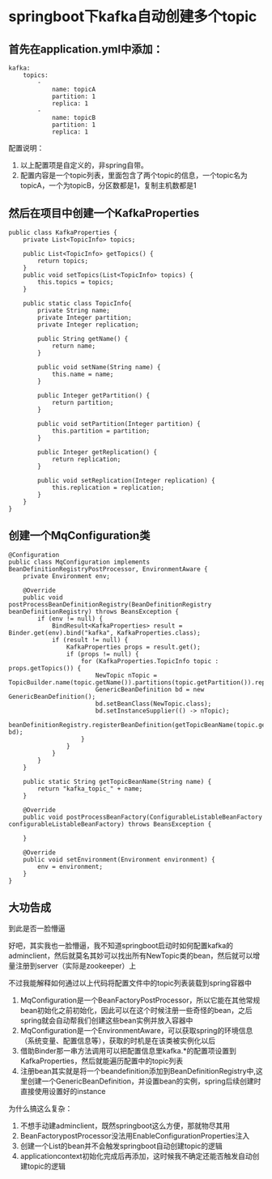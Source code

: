 # springboot下kafka自动创建多个topic

## 首先在application.yml中添加：
```
kafka:
    topics:
        -
            name: topicA
            partition: 1
            replica: 1
        -
            name: topicB
            partition: 1
            replica: 1
```
配置说明：
1. 以上配置项是自定义的，非spring自带。
2. 配置内容是一个topic列表，里面包含了两个topic的信息，一个topic名为topicA，一个为topicB，分区数都是1，复制主机数都是1

## 然后在项目中创建一个KafkaProperties
```
public class KafkaProperties {
    private List<TopicInfo> topics;

    public List<TopicInfo> getTopics() {
        return topics;
    }
    public void setTopics(List<TopicInfo> topics) {
        this.topics = topics;
    }

    public static class TopicInfo{
        private String name;
        private Integer partition;
        private Integer replication;

        public String getName() {
            return name;
        }

        public void setName(String name) {
            this.name = name;
        }

        public Integer getPartition() {
            return partition;
        }

        public void setPartition(Integer partition) {
            this.partition = partition;
        }

        public Integer getReplication() {
            return replication;
        }

        public void setReplication(Integer replication) {
            this.replication = replication;
        }
    }
}
```
## 创建一个MqConfiguration类
```
@Configuration
public class MqConfiguration implements BeanDefinitionRegistryPostProcessor, EnvironmentAware {
    private Environment env;

    @Override
    public void postProcessBeanDefinitionRegistry(BeanDefinitionRegistry beanDefinitionRegistry) throws BeansException {
        if (env != null) {
            BindResult<KafkaProperties> result = Binder.get(env).bind("kafka", KafkaProperties.class);
            if (result != null) {
                KafkaProperties props = result.get();
                if (props != null) {
                    for (KafkaProperties.TopicInfo topic : props.getTopics()) {
                        NewTopic nTopic = TopicBuilder.name(topic.getName()).partitions(topic.getPartition()).replicas(topic.getReplication()).build();
                        GenericBeanDefinition bd = new GenericBeanDefinition();
                        bd.setBeanClass(NewTopic.class);
                        bd.setInstanceSupplier(() -> nTopic);
                        beanDefinitionRegistry.registerBeanDefinition(getTopicBeanName(topic.getName()), bd);
                    }
                }
            }
        }
    }

    public static String getTopicBeanName(String name) {
        return "kafka_topic_" + name;
    }

    @Override
    public void postProcessBeanFactory(ConfigurableListableBeanFactory configurableListableBeanFactory) throws BeansException {

    }

    @Override
    public void setEnvironment(Environment environment) {
        env = environment;
    }
}
```
## 大功告成

  到此是否一脸懵逼
  
  好吧，其实我也一脸懵逼，我不知道springboot启动时如何配置kafka的adminclient，然后就莫名其妙可以找出所有NewTopic类的bean，然后就可以增量注册到server（实际是zookeeper）上
  
  不过我能解释如何通过以上代码将配置文件中的topic列表装载到spring容器中
1. MqConfiguration是一个BeanFactoryPostProcessor，所以它能在其他常规bean初始化之前初始化，因此可以在这个时候注册一些奇怪的bean，之后spring就会自动帮我们创建这些bean实例并放入容器中
2. MqConfiguration是一个EnvironmentAware，可以获取spring的环境信息（系统变量、配置信息等），获取的时机是在该类被实例化以后
3. 借助Binder那一串方法调用可以把配置信息里kafka.*的配置项设置到KafkaProperties，然后就能遍历配置中的topic列表
4. 注册bean其实就是将一个beandefinition添加到BeanDefinitionRegistry中,这里创建一个GenericBeanDefinition，并设置bean的实例，spring后续创建时直接使用设置好的instance

为什么搞这么复杂：
1. 不想手动建adminclient，既然springboot这么方便，那就物尽其用
2. BeanFactorypostProcessor没法用EnableConfigurationProperties注入
3. 创建一个List<NewTopic>的bean并不会触发springboot自动创建topic的逻辑
4. applicationcontext初始化完成后再添加，这时候我不确定还能否触发自动创建topic的逻辑